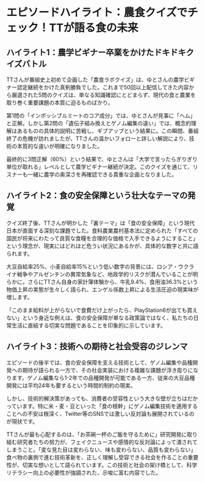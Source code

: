 # エピソードハイライト：農食クイズでチェック！TTが語る食の未来

## ハイライト1：農学ビギナー卒業をかけたドキドキクイズバトル

TTさんが番組史上初めて企画した「農食ラボクイズ」は、ゆとさんの農学ビギナー認定継続をかけた真剣勝負でした。これまで50回以上配信してきた内容から厳選された5問のクイズは、単なる知識確認にとどまらず、現代の食と農業を取り巻く重要課題の本質に迫るものばかり。

第1問の「インポッシブルミートのコア成分」では、ゆとさんが見事に「ヘム」と正解。しかし第2問の「遺伝子組み換えとゲノム編集の違い」では、概念的理解はあるものの具体的説明に苦戦し、ギブアップという結果に。この瞬間、番組終了の危機が訪れましたが、TTさんの温かいフォローと詳しい解説により、技術の本質的な違いが明確になりました。

最終的に3問正解（60%）という結果で、ゆとさんは「大学で言ったらぎりぎり単位が取れる」レベルとして農学ビギナー継続が決定。このクイズを通じて、リスナーも一緒に農学の奥深さを再確認できる貴重な企画となりました。

## ハイライト2：食の安全保障という壮大なテーマの発覚

クイズ終了後、TTさんが明かした「裏テーマ」は「食の安全保障」という現代日本が直面する深刻な課題でした。食料農業農村基本法に定められた「すべての国民が将来にわたって良質な食糧を合理的な価格で入手できるようにすること」という理念が、現実にはどれほど危うい状況にあるかが、具体的な数字と共に語られます。

大豆自給率25%、小麦自給率15%という低い数字の背景には、ロシア・ウクライナ戦争やアルゼンチンの異常気象など、地政学的リスクが潜んでいることが明らかに。さらにTTさん自身の家計簿体験から、牛乳9.4%、食用油36.3%という物価上昇の実態が生々しく語られ、エンゲル係数上昇による生活圧迫の現実味が増します。

「このまま給料が上がらないで食費だけ上がったら、PlayStation6が出ても買えない」という身近な例えは、食の安全保障が単なる政策論ではなく、私たちの日常生活に直結する切実な問題であることを印象的に示しています。

## ハイライト3：技術への期待と社会受容のジレンマ

エピソードの後半では、食の安全保障を支える技術として、ゲノム編集や品種開発への期待が語られる一方で、その社会実装における複雑な課題が浮き彫りになります。ゲノム編集なら1-2年での品種開発が可能である一方、従来の大豆品種開発には平均24年も要するという時間的制約の現実。

しかし、技術的解決策があっても、消費者の受容性という大きな壁が立ちはだかっています。特に米・麦・豆といった「食の根幹」にゲノム編集技術を適用することへの不安は根深く、Twitter等のSNSでは激しい反対論も展開されているのが現状です。

TTさんが最も心配するのは、「お茶碗一杯のご飯を守るために」研究開発に取り組む研究者たちの努力が、フェイクニュースや感情的な反対論によって潰されてしまうこと。「変な見た目は変わらない、味も変わらない、品質も変わらない」食べ物の裏側で進む技術革新を、正しく理解し受容できる社会を作ることの重要性が、切実な想いとして語られています。この技術と社会の架け橋として、科学リテラシー向上の必要性が強調された、示唆に富む内容でした。